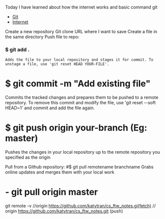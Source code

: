 Today I have learned about how the internet works and basic command git

- [Git](https://www.beautiful.ai/player/-MKnNbA1PhusbO8ALVQn/FTW102-Git-and-Github)
- [Internet](https://www.beautiful.ai/player/-MKrfDomcrZMtVsJXWzQ/FTW101-Intro-Web)

Create a new repository
Git clone URL where I want to save
Create a file in the same directory
Push file to repo:

### $ git add .

    Adds the file to your local repository and stages it for commit. To unstage a file, use 'git reset HEAD YOUR-FILE'.

# $ git commit -m "Add existing file"

Commits the tracked changes and prepares them to be pushed to a remote repository. To remove this commit and modify the file, use 'git reset --soft HEAD~1' and commit and add the file again.

# $ git push origin your-branch (Eg: master)

Pushes the changes in your local repository up to the remote repository you specified as the origin

Pull from a Github repository:
#$ git pull remotename branchname
Grabs online updates and merges them with your local work

# - git pull origin master

git remote -v
//origin https://github.com/katytran/cs_ftw_notes.gi(fetch)
// origin https://github.com/katytran/cs_ftw_notes.git (push)
